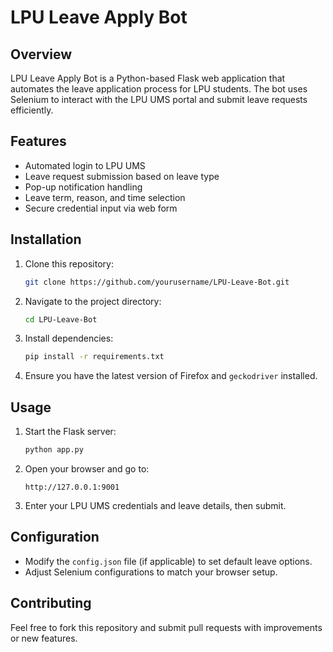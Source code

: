 # LPU Leave Apply Bot

## Overview
LPU Leave Apply Bot is a Python-based Flask web application that automates the leave application process for LPU students. The bot uses Selenium to interact with the LPU UMS portal and submit leave requests efficiently.

## Features
- Automated login to LPU UMS
- Leave request submission based on leave type
- Pop-up notification handling
- Leave term, reason, and time selection
- Secure credential input via web form

## Installation
1. Clone this repository:
   ```bash
   git clone https://github.com/yourusername/LPU-Leave-Bot.git
   ```
2. Navigate to the project directory:
   ```bash
   cd LPU-Leave-Bot
   ```
3. Install dependencies:
   ```bash
   pip install -r requirements.txt
   ```
4. Ensure you have the latest version of Firefox and `geckodriver` installed.

## Usage
1. Start the Flask server:
   ```bash
   python app.py
   ```
2. Open your browser and go to:
   ```
   http://127.0.0.1:9001
   ```
3. Enter your LPU UMS credentials and leave details, then submit.

## Configuration
- Modify the `config.json` file (if applicable) to set default leave options.
- Adjust Selenium configurations to match your browser setup.

## Contributing
Feel free to fork this repository and submit pull requests with improvements or new features.

